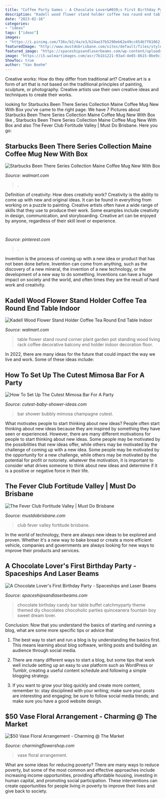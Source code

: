 ```yaml
---
title: "Coffee Party Games : A Chocolate Lover&#039;s First Birthday Party"
description: "Kadell wood flower stand holder coffee tea round end table indoor"
date: "2023-02-16"
categories:
- "ideas"
tags: ["ideas"]
images:
- "https://i.pinimg.com/736x/b2/4a/e3/b24ae37b5290eb62e49cc654b7f81062--wiener-dogs-beautiful-babies.jpg"
featuredImage: "http://www.mustdobrisbane.com/sites/default/files/styles/mdb_full_width/public/fever-club-3.jpg?itok=3I03EFR4"
featured_image: "https://spaceshipsandlaserbeams.com/wp-content/uploads/2015/09/boy-birthday-party-ideas-chocolate-party-1.jpg"
image: "https://i5.walmartimages.com/asr/7b1b1221-93ad-4e85-8615-0be9c192fb42_1.14540c52b441f0c92543d8e4961c38df.jpeg"
ShowToc: true
author: "Van Boehm"
---
```



Creative works: How do they differ from traditional art?
Creative art is a form of art that is not based on the traditional principles of painting, sculpture, or photography. Creative artists use their own creative ideas and techniques to create their works.

	

		
looking for Starbucks Been There Series Collection Maine Coffee Mug New With Box you've came to the right page. We have 7 Pictures about Starbucks Been There Series Collection Maine Coffee Mug New With Box like , Starbucks Been There Series Collection Maine Coffee Mug New With Box and also The Fever Club Fortitude Valley | Must Do Brisbane. Here you go:
		
    
## Starbucks Been There Series Collection Maine Coffee Mug New With Box

<img loading=lazy src="https://i5.walmartimages.com/asr/8bb71113-5694-46f2-84ae-da1b31aa853a_1.8f6480c1dbbe333063a78603bffd4575.jpeg" onerror="this.onerror=null;this.src='https://tse4.mm.bing.net/th?id=OIP.p5cXdZ4XC8glUjCDIIdQVgHaE6&amp;pid=15.1';" alt="Starbucks Been There Series Collection Maine Coffee Mug New With Box">

_Source: walmart.com_

>. 

	

Definition of creativity: How does creativity work?
Creativity is the ability to come up with new and original ideas. It can be found in everything from working on a puzzle to painting. Creative artists often have a wide range of skills that they use to produce their work. Some examples include creativity in design, communication, and storyboarding. Creative art can be enjoyed by anyone, regardless of their skill level or experience.

    
## 

<img loading=lazy src="https://i.pinimg.com/736x/b2/4a/e3/b24ae37b5290eb62e49cc654b7f81062--wiener-dogs-beautiful-babies.jpg" onerror="this.onerror=null;this.src='https://tse2.mm.bing.net/th?id=OIP.2O5WATErwrSoWE_wpbBGjQHaLI&amp;pid=15.1';" alt="">

_Source: pinterest.com_

>. 

	

Invention is the process of coming up with a new idea or product that has not been done before. Invention can come from anything, such as the discovery of a new mineral, the invention of a new technology, or the development of a new way to do something. Inventions can have a huge impact on society and the world, and often times they are the result of hard work and creativity.

    
## Kadell Wood Flower Stand Holder Coffee Tea Round End Table Indoor

<img loading=lazy src="https://i5.walmartimages.com/asr/7b1b1221-93ad-4e85-8615-0be9c192fb42_1.14540c52b441f0c92543d8e4961c38df.jpeg" onerror="this.onerror=null;this.src='https://tse3.mm.bing.net/th?id=OIP.qiK-Tx-A38zbKVKpKdkMZAHaHa&amp;pid=15.1';" alt="Kadell Wood Flower Stand Holder Coffee Tea Round End Table Indoor">

_Source: walmart.com_

>table flower stand round corner plant garden pot standing wood living rack coffee decorative balcony end holder indoor decoration floor. 

	

In 2022, there are many ideas for the future that could impact the way we live and work. Some of these ideas include:

    
## How To Set Up The Cutest Mimosa Bar For A Party

<img loading=lazy src="http://www.cutest-baby-shower-ideas.com/images/bubblybar.jpg" onerror="this.onerror=null;this.src='https://tse2.mm.bing.net/th?id=OIP.OMo_8i2hWoYtPlkjHD5ahwHaID&amp;pid=15.1';" alt="How To Set Up The Cutest Mimosa Bar For A Party">

_Source: cutest-baby-shower-ideas.com_

>bar shower bubbly mimosa champagne cutest. 

	

What motivates people to start thinking about new ideas?
People often start thinking about new ideas because they are inspired by something they have seen or experienced. However, there are many different motivations for people to start thinking about new ideas. Some people may be motivated by the possibilities that new ideas offer, while others may be motivated by the challenge of coming up with a new idea. Some people may be motivated by the opportunity for a new challenge, while others may be motivated by the potential for profit or notoriety. whatever the motivation, it is important to consider what drives someone to think about new ideas and determine if it is a positive or negative force in their life.

    
## The Fever Club Fortitude Valley | Must Do Brisbane

<img loading=lazy src="http://www.mustdobrisbane.com/sites/default/files/styles/mdb_full_width/public/fever-club-3.jpg?itok=3I03EFR4" onerror="this.onerror=null;this.src='https://tse4.mm.bing.net/th?id=OIP.xf6sQo9fS5mK97jaa9RSiQHaE8&amp;pid=15.1';" alt="The Fever Club Fortitude Valley | Must Do Brisbane">

_Source: mustdobrisbane.com_

>club fever valley fortitude brisbane. 

	

In the world of technology, there are always new ideas to be explored and proven. Whether it's a new way to bake bread or create a more efficient vehicle, companies and governments are always looking for new ways to improve their products and services.

    
## A Chocolate Lover&#039;s First Birthday Party - Spaceships And Laser Beams

<img loading=lazy src="https://spaceshipsandlaserbeams.com/wp-content/uploads/2015/09/boy-birthday-party-ideas-chocolate-party-1.jpg" onerror="this.onerror=null;this.src='https://tse2.mm.bing.net/th?id=OIP.dyQsZkx6xPig1wTxwC-EGgHaFT&amp;pid=15.1';" alt="A Chocolate Lover&#039;s First Birthday Party - Spaceships and Laser Beams">

_Source: spaceshipsandlaserbeams.com_

>chocolate birthday candy bar table buffet catchmyparty theme themed diy chocolates chocoholic parties quinceanera fountain boy sweet dream lover. 

	

Conclusion: Now that you understand the basics of starting and running a blog, what are some more specific tips or advice that
1. The best way to start and run a blog is by understanding the basics first. This means learning about blog software, writing posts and building an audience through social media.
2. There are many different ways to start a blog, but some tips that work well include setting up an easy to use platform such as WordPress or Tumblr, creating a useful content schedule and following a simple blogging strategy.

3. If you want to grow your blog quickly and create more content, remember to: stay disciplined with your writing; make sure your posts are interesting and engaging; be sure to follow social media trends; and make sure you have a good website design.

    
## $50 Vase Floral Arrangement - Charming @ The Market

<img loading=lazy src="https://cdn.shoplightspeed.com/shops/635956/files/25644079/charming-50-vase-floral-arrangement.jpg" onerror="this.onerror=null;this.src='https://tse2.mm.bing.net/th?id=OIP.vJVUHrui2YNa8OHqRugBGAHaJ4&amp;pid=15.1';" alt="$50 Vase Floral Arrangement - Charming @ The Market">

_Source: charmingflowershop.com_

>vase floral arrangement. 

	

What are some ideas for reducing poverty?
There are many ways to reduce poverty, but some of the most common and effective approaches include increasing income opportunities, providing affordable housing, investing in human capital, and promoting social participation. These interventions can create opportunities for people living in poverty to improve their lives and give back to society.

